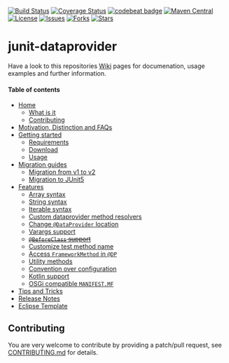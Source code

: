 [![Build Status](https://travis-ci.org/TNG/junit-dataprovider.png?branch=master)](https://travis-ci.org/TNG/junit-dataprovider)
[![Coverage Status](https://coveralls.io/repos/TNG/junit-dataprovider/badge.png?branch=master)](https://coveralls.io/r/TNG/junit-dataprovider)
[![codebeat badge](https://codebeat.co/badges/78ac5f0b-6686-4d77-a531-d562c8485474)](https://codebeat.co/projects/github-com-tng-junit-dataprovider)
[![Maven Central](https://maven-badges.herokuapp.com/maven-central/com.tngtech.java/junit-dataprovider/badge.svg)](http://search.maven.org/#search%7Cgav%7C1%7Cg%3A%22com.tngtech.java%22%20AND%20a%3A%22junit-dataprovider%22)
[![License](https://img.shields.io/github/license/TNG/junit-dataprovider.svg)](https://github.com/TNG/junit-dataprovider/blob/master/LICENSE.TXT)
[![Issues](https://img.shields.io/github/issues/TNG/junit-dataprovider.svg)](https://github.com/TNG/junit-dataprovider/issues)
[![Forks](https://img.shields.io/github/forks/TNG/junit-dataprovider.svg)](https://github.com/TNG/junit-dataprovider/network)
[![Stars](https://img.shields.io/github/stars/TNG/junit-dataprovider.svg)](https://github.com/TNG/junit-dataprovider/stargazers)

junit-dataprovider
==================

Have a look to this repositories [Wiki](/../../wiki/) pages for documenation, usage examples and further information.

#### Table of contents

* [Home](/../../wiki)
    * [What is it](/../../wiki#what-is-it)
    * [Contributing](/../../wiki#contributing)
* [Motivation, Distinction and FAQs](/../../wiki/Motivation,-Distinction-and-FAQs)
* [Getting started](/../../wiki/Getting-started)
    * [Requirements](/../../wiki/Getting-started#requirements)
    * [Download](/../../wiki/Getting-started#download)
    * [Usage](/../../wiki/Getting-started#usage)
* [Migration guides](/../../wiki/Migration-guides)
    * [Migration from v1 to v2](/../../wiki/Migration-guides#migration-from-v1-to-v2)
    * [Migration to JUnit5](/../../wiki/Migration-guides#migration-to-junit5)
* [Features](/../../wiki/Features)
    * [Array syntax](/../../wiki/Features#array-syntax)
    * [String syntax](/../../wiki/Features#string-syntax)
    * [Iterable syntax](/../../wiki/Features#iterable-syntax)
    * [Custom dataprovider method resolvers](/../../wiki/Features#custom-dataprovider-method-resolvers)
    * [Change ```@DataProvider``` location](/../../wiki/Features#change-dataprovider-location)
    * [Varargs support](/../../wiki/Features#varargs-support)
    * ~~[```@BeforeClass``` support](/../../wiki/Features#beforeclass-support)~~
    * [Customize test method name](/../../wiki/Features#customize-test-method-name)
    * [Access ```FrameworkMethod``` in ```@DP```](/../../wiki/Features#access-frameworkmethod-in-dataprovider)
    * [Utility methods](/../../wiki/Features#utility-methods)
    * [Convention over configuration](/../../wiki/Features#convention-over-configuration)
    * [Kotlin support](/../../wiki/Features#kotlin-support)
    * [OSGi compatible ```MANIFEST.MF```](/../../wiki/Features#osgi-compatible-manifestmf)
* [Tips and Tricks](/../../wiki/Tips-and-Tricks)
* [Release Notes](/../../releases)
* [Eclipse Template](/../../wiki/Eclipse-Template)

Contributing
------------

You are very welcome to contribute by providing a patch/pull request, see [CONTRIBUTING.md](./CONTRIBUTING.md) for details.
